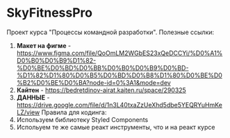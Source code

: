 # SkyFitnessPro
Проект курса "Процессы командной разработки".
Полезные ссылки:
1. **Макет на фигме** - https://www.figma.com/file/QoOmLM2WGbES23xQeDCCYi/%D0%A1%D0%B0%D0%B9%D1%82-%D0%BE%D0%BD%D0%BB%D0%B0%D0%B9%D0%BD-%D1%82%D1%80%D0%B5%D0%BD%D0%B8%D1%80%D0%BE%D0%B2%D0%BE%D0%BA?node-id=0%3A1&mode=dev 
2. **Кайтен** - https://bedretdinov-airat.kaiten.ru/space/290325
3. **ДАННЫЕ** - https://drive.google.com/file/d/1n3L40txaZzUeXhd5dbe5YEQRYuHmKeLZ/view
Правила для кодинга:
1. Используем библиотеку Styled Components
2. Испольуем те же самые реакт инструменты, что и на реакт курсе
